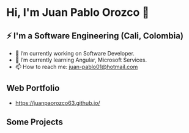# Hi, I'm Juan Pablo Orozco 👋
## ⚡ I'm a Software Engineering (Cali, Colombia)
- 🔭 I’m currently working on Software Developer.
- 🌱 I’m currently learning  Angular, Microsoft Services.
- 📫 How to reach me: juan-pablo01@hotmail.com
## Web Portfolio
- https://juanpaorozco63.github.io/
## Some Projects

